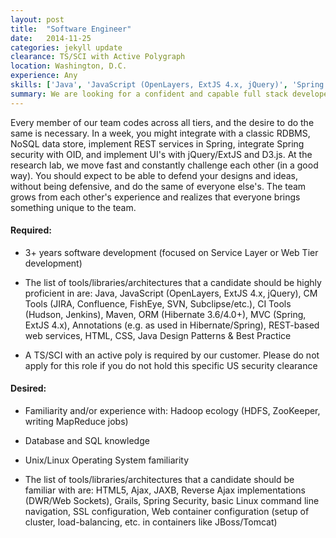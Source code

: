 ```yaml
---
layout: post
title:  "Software Engineer"
date:   2014-11-25
categories: jekyll update
clearance: TS/SCI with Active Polygraph
location: Washington, D.C.
experience: Any
skills: ['Java', 'JavaScript (OpenLayers, ExtJS 4.x, jQuery)', 'Spring', 'Hibernate', 'RESTful', 'Hadoop Ecosystem']
summary: We are looking for a confident and capable full stack developer that enjoys being challenged and resolving critical path issues, to join Whiteboard's team on an R&D project at one of the National Labs!
---
```


Every member of our team codes across all tiers, and the desire to do the same is necessary. In a week, you might integrate with a classic RDBMS, NoSQL data store, implement REST services in Spring, integrate Spring security with OID, and implement UI's with jQuery/ExtJS and D3.js. At the research lab, we move fast and constantly challenge each other (in a good way). You should expect to be able to defend your designs and ideas, without being defensive, and do the same of everyone else's. The team grows from each other's experience and realizes that everyone brings something unique to the team.


#### Required:

* 3+ years software development (focused on Service Layer or Web Tier development)

* The list of tools/libraries/architectures that a candidate should be highly proficient in are: Java, JavaScript (OpenLayers, ExtJS 4.x, jQuery), CM Tools (JIRA, Confluence, FishEye, SVN, Subclipse/etc.), CI Tools (Hudson, Jenkins), Maven, ORM (Hibernate 3.6/4.0+), MVC (Spring, ExtJS 4.x), Annotations (e.g. as used in Hibernate/Spring), REST-based web services, HTML, CSS, Java Design Patterns & Best Practice

* A TS/SCI with an active poly is required by our customer. Please do not apply for this role if you do not hold this specific US security clearance

#### Desired:

* Familiarity and/or experience with: Hadoop ecology (HDFS, ZooKeeper, writing MapReduce jobs)

* Database and SQL knowledge

* Unix/Linux Operating System familiarity

* The list of tools/libraries/architectures that a candidate should be familiar with are: HTML5, Ajax, JAXB, Reverse Ajax implementations (DWR/Web Sockets), Grails, Spring Security, basic Linux command line navigation, SSL configuration, Web container configuration (setup of cluster, load-balancing, etc. in containers like JBoss/Tomcat)
